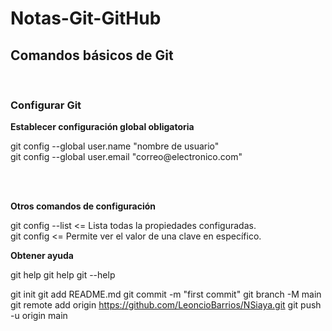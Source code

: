 # Notas-Git-GitHub

## Comandos básicos de Git

<br>

### Configurar Git

**Establecer configuración global obligatoria**

git config --global user.name "nombre de usuario"<br>
git config --global user.email "correo\@electronico.com"<br>

<br>
<br>

**Otros comandos de configuración**

git config --list    <= Lista todas la propiedades configuradas.<br>
git config <clave>   <= Permite ver el valor de una clave en específico.<br>



**Obtener ayuda**

git help
git help <verbo>
git <verbo> --help

                              

git init
git add README.md
git commit -m "first commit"
git branch -M main
git remote add origin https://github.com/LeoncioBarrios/NSiaya.git
git push -u origin main

